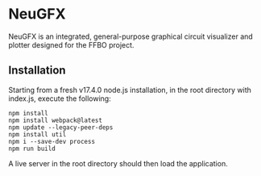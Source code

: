 # NeuGFX
NeuGFX is an integrated, general-purpose graphical circuit visualizer and plotter designed for the FFBO project.

## Installation

Starting from a fresh v17.4.0 node.js installation, in the root directory with index.js, execute the following:

```node
npm install
npm install webpack@latest
npm update --legacy-peer-deps
npm install util
npm i --save-dev process
npm run build
```

A live server in the root directory should then load the application.